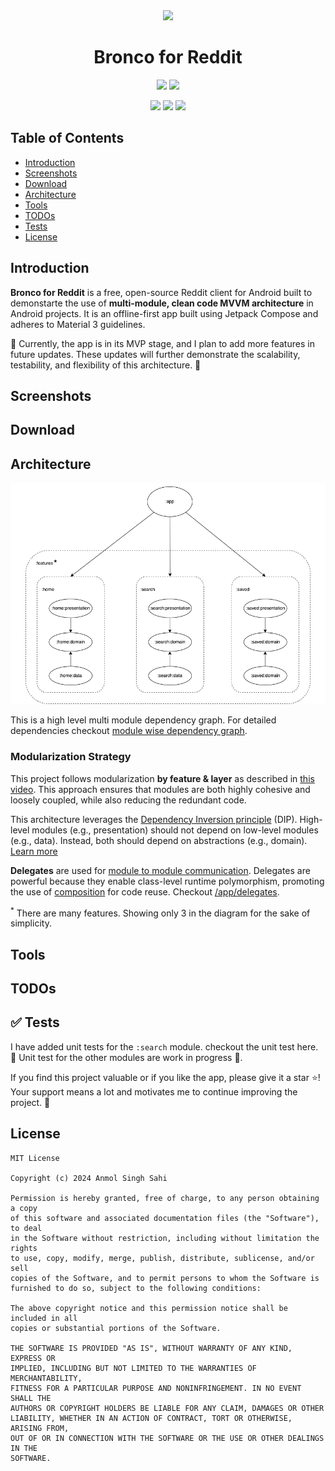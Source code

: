 <div align="center">
  <a href=""><img width="200" src="https://github.com/user-attachments/assets/16a7927f-188d-4d70-bda1-09401d0cfba2"></a>
  <h1>Bronco for Reddit</h1>
</div>

<p align="center">
  <a href="https://www.android.com"><img src="https://forthebadge.com/images/badges/built-for-android.svg"></a>
  <a href="https://www.github.com/sahianmol1"><img src="https://forthebadge.com/images/badges/built-with-love.svg"/></a>
</p>

<p align = "center">
  <img src="https://github.com/sahianmol1/Bronco-for-Reddit/actions/workflows/run-tests.yml/badge.svg" />
  <img src="https://img.shields.io/badge/License-MIT-blue.svg" />
  <img src="https://img.shields.io/github/stars/sahianmol1/Bronco-for-Reddit?logo=star" />
</p>

 ## Table of Contents
 - [Introduction](#introduction)
 - [Screenshots](#Screenshots)
 - [Download](#Download)
 - [Architecture](#Architecture)
 - [Tools](#Tools)
 - [TODOs](#TODOs)
 - [Tests](#Tests)
 - [License](#license)

## Introduction
**Bronco for Reddit** is a free, open-source Reddit client for Android built to demonstarte the use of **multi-module, clean code MVVM architecture** in Android projects. It is an offline-first app built using Jetpack Compose and adheres to Material 3 guidelines.

🚧 Currently, the app is in its MVP stage, and I plan to add more features in future updates. These updates will further demonstrate the scalability, testability, and flexibility of this architecture. 🚧

## Screenshots

## Download

## Architecture
![Dependency graph](/docs/images/coremodulegraph/high_level_module_graph_2.png)

This is a high level multi module dependency graph. For detailed dependencies checkout [module wise dependency graph](/docs/images/graphs).

### Modularization Strategy

This project follows modularization **by feature & layer** as described in [this video](https://youtu.be/16SwTvzDO0A?si=qHSqHXnW8jSHjitB&t=249). This approach ensures that modules are both highly cohesive and loosely coupled, while also reducing the redundant code.

This architecture leverages the [Dependency Inversion principle](https://en.wikipedia.org/wiki/Dependency_inversion_principle) (DIP). High-level modules (e.g., presentation) should not depend on low-level modules (e.g., data). Instead, both should depend on abstractions (e.g., domain). [<u>Learn more</u>](https://developer.android.com/topic/modularization/patterns#dependency_inversion)

**Delegates** are used for [module to module communication](https://developer.android.com/topic/modularization/patterns#communication). Delegates are powerful because they enable class-level runtime polymorphism, promoting the use of [composition](https://en.wikipedia.org/wiki/Composition_over_inheritance) for code reuse. Checkout [/app/delegates](app/src/main/java/com/anmolsahi/broncoforreddit/delegates).

<sup>*</sup> There are many features. Showing only 3 in the diagram for the sake of simplicity.

## Tools

## TODOs

## ✅ Tests
I have added unit tests for the `:search` module. checkout the unit test here.
<br>🚧 Unit test for the other modules are work in progress 🚧.

If you find this project valuable or if you like the app, please give it a star ⭐️! Your support means a lot and motivates me to continue improving the project. 🙏

## License
```
MIT License

Copyright (c) 2024 Anmol Singh Sahi

Permission is hereby granted, free of charge, to any person obtaining a copy
of this software and associated documentation files (the "Software"), to deal
in the Software without restriction, including without limitation the rights
to use, copy, modify, merge, publish, distribute, sublicense, and/or sell
copies of the Software, and to permit persons to whom the Software is
furnished to do so, subject to the following conditions:

The above copyright notice and this permission notice shall be included in all
copies or substantial portions of the Software.

THE SOFTWARE IS PROVIDED "AS IS", WITHOUT WARRANTY OF ANY KIND, EXPRESS OR
IMPLIED, INCLUDING BUT NOT LIMITED TO THE WARRANTIES OF MERCHANTABILITY,
FITNESS FOR A PARTICULAR PURPOSE AND NONINFRINGEMENT. IN NO EVENT SHALL THE
AUTHORS OR COPYRIGHT HOLDERS BE LIABLE FOR ANY CLAIM, DAMAGES OR OTHER
LIABILITY, WHETHER IN AN ACTION OF CONTRACT, TORT OR OTHERWISE, ARISING FROM,
OUT OF OR IN CONNECTION WITH THE SOFTWARE OR THE USE OR OTHER DEALINGS IN THE
SOFTWARE.
```

